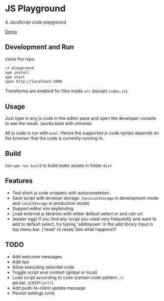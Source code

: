# JS Playground

A JavaScript code playground

[Demo](http://zillding.github.io/js-playground/)

## Development and Run

clone the repo

```bash
cd playground
npm install
npm start
open http://localhost:3000
```

Transforms are enabled for files inside `src` (except `index.js`).

## Usage

Just type in any js code in the editor pane and open the developer console to see
the result. (works best with chrome)

All js code is run with `eval`. Hence the supported js code syntax depends on the
browser that the code is currently running in.

## Build

run `npm run build` to build static assets in folder `dist`

## Features

+ Test short js code snippets with autocompletion.
+ Save script with browser storage. (`sessionStorage` in development mode and `localStorage` in production mode)
+ Support editor vim keybinding.
+ Load external js libraries with either default select or and cdn url.
+ (easter egg) If you find any script you used very frequently and want to add to default select,
try typing 'addmyown' in the add library input in top menu bar. ('reset' to reset) See what happens!!!

## TODO

+ Add welcome messages
+ Add tips
+ Allow executing selected code
+ Toggle script eval context (global or local)
+ Load script according to code (certain code pattern: `// @@LOAD_SCRIPT(url)`)
+ Add push-to-client update message
+ Persist settings (vim)
